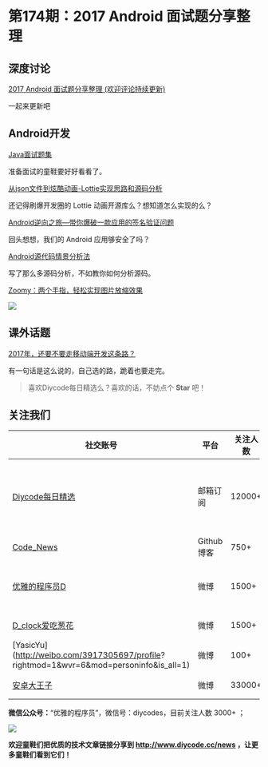 # 第174期：2017 Android 面试题分享整理

## 深度讨论

[2017 Android 面试题分享整理 (欢迎评论持续更新)](https://www.diycode.cc/topics/615)

一起来更新吧

## Android开发

[Java面试题集](https://www.diycode.cc/news/2005)

准备面试的童鞋要好好看看了。

[从json文件到炫酷动画-Lottie实现思路和源码分析](https://www.diycode.cc/news/2006)

还记得刷爆开发圈的 Lottie 动画开源库么？想知道怎么实现的么？

[Android逆向之旅—带你爆破一款应用的签名验证问题](https://www.diycode.cc/news/2007)

回头想想，我们的 Android 应用够安全了吗？

[Android源代码情景分析法](https://www.diycode.cc/news/2008)

写了那么多源码分析，不如教你如何分析源码。

[Zoomy：两个手指，轻松实现图片放缩效果](https://github.com/imablanco/Zoomy)

![](https://github.com/imablanco/Zoomy/raw/master/art/zoomy.gif)

## 课外话题

[2017年，还要不要走移动端开发这条路？](https://zhuanlan.zhihu.com/p/25336583)

有一句话是这么说的，自己选的路，跪着也要走完。

> 喜欢Diycode每日精选么？喜欢的话，不妨点个 **Star** 吧！

## 关注我们

| 社交账号  |  平台  | 关注人数 | 说明 |
| -------- | -------- | -------- | -------- |
| [Diycode每日精选](http://list.qq.com/cgi-bin/qf_invite?id=d469993d2c888e971c0fbb2309c4d84256968386b126b967)|   邮箱订阅  | 12000+ | 每日分享一次Android、iOS、Swfit技术干货  |
| [Code_News](https://github.com/DiyCodes/code_news) |    Github博客  |750+ | 每日邮件推送列表  |
| [优雅的程序员D](http://weibo.com/u/5891258264) |   微博  | 1500+ | 官方微博，每日分享开源信息  |
| [D_clock爱吃葱花](http://weibo.com/u/2480694892)  |   微博  | 1500+ | 日报发起人  |
|[YasicYu](http://weibo.com/3917305697/profile? rightmod=1&wvr=6&mod=personinfo&is_all=1)  |   微博  | 100+ | 日报发起人  |
|[安卓大王子](http://weibo.com/apkbus/)   |   微博  | 33000+ | 日报发起人  |

**微信公众号：**“优雅的程序员”，微信号：diycodes，目前关注人数 3000+ ；

![](http://upload-images.jianshu.io/upload_images/1846413-b42abfa70f909099.jpg?imageMogr2/auto-orient/strip%7CimageView2/2/w/1240)

**欢迎童鞋们把优质的技术文章链接分享到 http://www.diycode.cc/news ，让更多童鞋们看到它们！**
